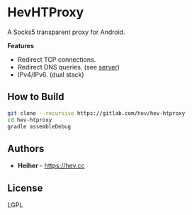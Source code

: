 # HevHTProxy

A Socks5 transparent proxy for Android.

**Features**
* Redirect TCP connections.
* Redirect DNS queries. (see [server](https://gitlab.com/hev/hev-socks5-server))
* IPv4/IPv6. (dual stack)

## How to Build

```bash
git clone --recursive https://gitlab.com/hev/hev-htproxy
cd hev-htproxy
gradle assembleDebug
```

## Authors
* **Heiher** - https://hev.cc

## License
LGPL
